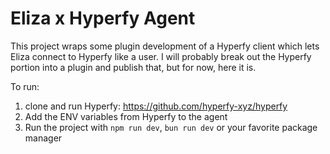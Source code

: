 # Eliza x Hyperfy Agent

This project wraps some plugin development of a Hyperfy client which lets Eliza connect to Hyperfy like a user. I will probably break out the Hyperfy portion into a plugin and publish that, but for now, here it is.

To run:

1. clone and run Hyperfy: https://github.com/hyperfy-xyz/hyperfy
2. Add the ENV variables from Hyperfy to the agent
3. Run the project with `npm run dev`, `bun run dev` or your favorite package manager